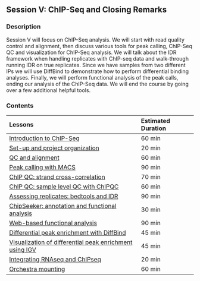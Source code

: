 ## Session V: ChIP-Seq and Closing Remarks

### Description

Session V will focus on ChIP-Seq analysis. We will start with read quality control and alignment, then discuss various tools for peak calling, ChIP-Seq QC and visualization for ChIP-Seq analysis. We will talk about the IDR framework when handling replicates with ChIP-seq data and walk-through running IDR on true replicates. Since we have samples from two different IPs we will use DiffBind to demonstrate how to perform differential binding analyses. Finally, we will perform functional analysis of the peak calls, ending our analysis of the ChIP-Seq data. We will end the course by going over a few additional helpful tools. 

### Contents
 
| Lessons            | Estimated Duration |
|:------------------------|:----------|
|[Introduction to ChIP-Seq](lectures/)| 60 min |
|[Set-up and project organization](lessons/01_Intro_chipseq_and_setup.md)| 20 min |
|[QC and alignment](lessons/02_QC_and_alignment.md)| 60 min |
|[Peak calling with MACS](lessons/03_peak_calling_macs.md)| 90 min |
|[ChIP QC: strand cross-correlation](lessons/04_QC_cross_correlation.md)| 70 min |
|[ChIP QC: sample level QC with ChIPQC](lessons/05_QC_quality_metrics.md)| 60 min |
|[Assessing replicates: bedtools and IDR](lessons/06_handling-replicates.md)| 90 min |
|[ChipSeeker: annotation and functional analysis](lessons/07_ChIPseeker_functional_analysis.md)| 30 min |
|[Web-based functional analysis](lessons/08_functional_analysis.md)| 90 min |
|[Differential peak enrichment with DiffBind](lessons/09_differential_peaks.md)| 45 min |
|[Visualization of differential peak enrichment using IGV](lessons/10_QC_visualization.md)| 45 min |
|[Integrating RNAseq and ChIPseq](lessons/integrating_rna-seq_and_chip-seq.md)| 20 min |
|[Orchestra mounting](lessons/orchestra_mounting.md)| 60 min |
